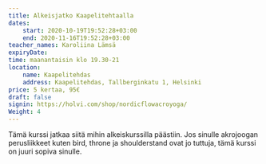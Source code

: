 ```yaml
---
title: Alkeisjatko Kaapelitehtaalla
dates:
    start: 2020-10-19T19:52:28+03:00
    end: 2020-11-16T19:52:28+03:00
teacher_names: Karoliina Lämsä
expiryDate:
time: maanantaisin klo 19.30-21
location: 
    name: Kaapelitehdas
    address: Kaapelitehdas, Tallberginkatu 1, Helsinki
price: 5 kertaa, 95€
draft: false
signin: https://holvi.com/shop/nordicflowacroyoga/
Weight: 4
---
```

Tämä kurssi jatkaa siitä mihin alkeiskurssilla päästiin. Jos sinulle akrojoogan perusliikkeet kuten bird, 
throne ja shoulderstand ovat jo tuttuja, tämä kurssi on juuri sopiva sinulle. 